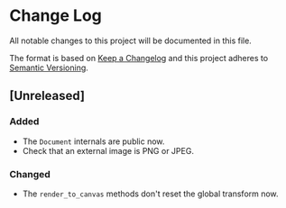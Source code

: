 # Change Log
All notable changes to this project will be documented in this file.

The format is based on [Keep a Changelog](http://keepachangelog.com/)
and this project adheres to [Semantic Versioning](http://semver.org/).

## [Unreleased]

### Added
- The `Document` internals are public now.
- Check that an external image is PNG or JPEG.

### Changed
- The `render_to_canvas` methods don't reset the global transform now.
